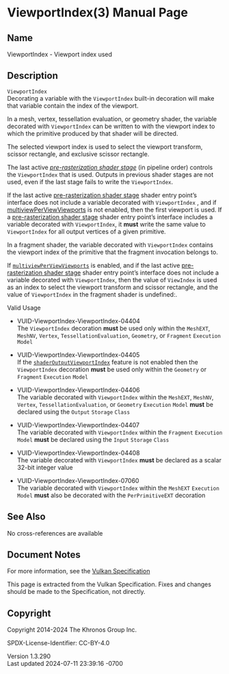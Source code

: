 # ViewportIndex(3) Manual Page

## Name

ViewportIndex - Viewport index used



## <a href="#_description" class="anchor"></a>Description

`ViewportIndex`  
Decorating a variable with the `ViewportIndex` built-in decoration will
make that variable contain the index of the viewport.

In a mesh, vertex, tessellation evaluation, or geometry shader, the
variable decorated with `ViewportIndex` can be written to with the
viewport index to which the primitive produced by that shader will be
directed.

The selected viewport index is used to select the viewport transform,
scissor rectangle, and exclusive scissor rectangle.

The last active *<a
href="https://registry.khronos.org/vulkan/specs/1.3-extensions/html/vkspec.html#pipelines-graphics-subsets-pre-rasterization"
target="_blank" rel="noopener">pre-rasterization shader stage</a>* (in
pipeline order) controls the `ViewportIndex` that is used. Outputs in
previous shader stages are not used, even if the last stage fails to
write the `ViewportIndex`.

If the last active <a
href="https://registry.khronos.org/vulkan/specs/1.3-extensions/html/vkspec.html#pipelines-graphics-subsets-pre-rasterization"
target="_blank" rel="noopener">pre-rasterization shader stage</a> shader
entry point’s interface does not include a variable decorated with
`ViewportIndex` , and if <a
href="https://registry.khronos.org/vulkan/specs/1.3-extensions/html/vkspec.html#features-multiview-per-view-viewports"
target="_blank" rel="noopener">multiviewPerViewViewports</a> is not
enabled, then the first viewport is used. If a <a
href="https://registry.khronos.org/vulkan/specs/1.3-extensions/html/vkspec.html#pipelines-graphics-subsets-pre-rasterization"
target="_blank" rel="noopener">pre-rasterization shader stage</a> shader
entry point’s interface includes a variable decorated with
`ViewportIndex`, it **must** write the same value to `ViewportIndex` for
all output vertices of a given primitive.

In a fragment shader, the variable decorated with `ViewportIndex`
contains the viewport index of the primitive that the fragment
invocation belongs to.

If <a
href="https://registry.khronos.org/vulkan/specs/1.3-extensions/html/vkspec.html#features-multiview-per-view-viewports"
target="_blank"
rel="noopener"><code>multiviewPerViewViewports</code></a> is enabled,
and if the last active <a
href="https://registry.khronos.org/vulkan/specs/1.3-extensions/html/vkspec.html#pipelines-graphics-subsets-pre-rasterization"
target="_blank" rel="noopener">pre-rasterization shader stage</a> shader
entry point’s interface does not include a variable decorated with
`ViewportIndex`, then the value of `ViewIndex` is used as an index to
select the viewport transform and scissor rectangle, and the value of
`ViewportIndex` in the fragment shader is undefined:.

Valid Usage

- <a href="#VUID-ViewportIndex-ViewportIndex-04404"
  id="VUID-ViewportIndex-ViewportIndex-04404"></a>
  VUID-ViewportIndex-ViewportIndex-04404  
  The `ViewportIndex` decoration **must** be used only within the
  `MeshEXT`, `MeshNV`, `Vertex`, `TessellationEvaluation`, `Geometry`,
  or `Fragment` `Execution` `Model`

- <a href="#VUID-ViewportIndex-ViewportIndex-04405"
  id="VUID-ViewportIndex-ViewportIndex-04405"></a>
  VUID-ViewportIndex-ViewportIndex-04405  
  If the <a
  href="https://registry.khronos.org/vulkan/specs/1.3-extensions/html/vkspec.html#features-shaderOutputViewportIndex"
  target="_blank"
  rel="noopener"><code>shaderOutputViewportIndex</code></a> feature is
  not enabled then the `ViewportIndex` decoration **must** be used only
  within the `Geometry` or `Fragment` `Execution` `Model`

- <a href="#VUID-ViewportIndex-ViewportIndex-04406"
  id="VUID-ViewportIndex-ViewportIndex-04406"></a>
  VUID-ViewportIndex-ViewportIndex-04406  
  The variable decorated with `ViewportIndex` within the `MeshEXT`,
  `MeshNV`, `Vertex`, `TessellationEvaluation`, or `Geometry`
  `Execution` `Model` **must** be declared using the `Output` `Storage`
  `Class`

- <a href="#VUID-ViewportIndex-ViewportIndex-04407"
  id="VUID-ViewportIndex-ViewportIndex-04407"></a>
  VUID-ViewportIndex-ViewportIndex-04407  
  The variable decorated with `ViewportIndex` within the `Fragment`
  `Execution` `Model` **must** be declared using the `Input` `Storage`
  `Class`

- <a href="#VUID-ViewportIndex-ViewportIndex-04408"
  id="VUID-ViewportIndex-ViewportIndex-04408"></a>
  VUID-ViewportIndex-ViewportIndex-04408  
  The variable decorated with `ViewportIndex` **must** be declared as a
  scalar 32-bit integer value

- <a href="#VUID-ViewportIndex-ViewportIndex-07060"
  id="VUID-ViewportIndex-ViewportIndex-07060"></a>
  VUID-ViewportIndex-ViewportIndex-07060  
  The variable decorated with `ViewportIndex` within the `MeshEXT`
  `Execution` `Model` **must** also be decorated with the
  `PerPrimitiveEXT` decoration

## <a href="#_see_also" class="anchor"></a>See Also

No cross-references are available

## <a href="#_document_notes" class="anchor"></a>Document Notes

For more information, see the <a
href="https://registry.khronos.org/vulkan/specs/1.3-extensions/html/vkspec.html#ViewportIndex"
target="_blank" rel="noopener">Vulkan Specification</a>

This page is extracted from the Vulkan Specification. Fixes and changes
should be made to the Specification, not directly.

## <a href="#_copyright" class="anchor"></a>Copyright

Copyright 2014-2024 The Khronos Group Inc.

SPDX-License-Identifier: CC-BY-4.0

Version 1.3.290  
Last updated 2024-07-11 23:39:16 -0700
